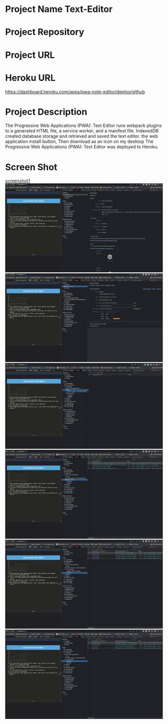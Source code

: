  # Project Name Text-Editor

 # Project Repository

# Project URL

# Heroku URL

https://dashboard.heroku.com/apps/pwa-note-editor/deploy/github

# Project Description
The Progressive Web Applications (PWA): Text Editor runs webpack plugins to a generated HTML
file, a service worker, and a manifest file.
IndexedDB created database storage and retrieved and saved the text editor.
the web application install button, Then download
as an icon on my desktop
The Progressive Web Applications (PWA): Text Editor was deployed to Heroku.

# Screen Shot

[screenshot1](images/shot1.png)
![screenshot2](images/shot2.png)
![screenshot3](images/shot3.png)
![screenshot4](images/shot4.png)
![screenshot5](images/shot5.png)
![screenshot6](images/shot6.png)
![screenshot7](images/shot7.png)
